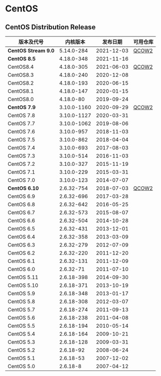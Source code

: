 # CentOS

## CentOS Distribution Release

| 版本及代号            | 内核版本    | 发布日期   | 可用仓库                                                                                                         |
| --------------------- | ----------- | ---------- | ---------------------------------------------------------------------------------------------------------------- |
| **CentOS Stream 9.0** | 5.14.0-284  | 2021-12-03 | [QCOW2](https://cloud.centos.org/centos/9-stream/x86_64/images/CentOS-Stream-GenericCloud-9-latest.x86_64.qcow2) |
| **CentOS 8.5**        | 4.18.0-348  | 2021-11-16 |                                                                                                                  |
| CentOS8.4             | 4.18.0-305  | 2021-06-03 | [QCOW2](https://cloud.centos.org/centos/8/x86_64/images/CentOS-8-GenericCloud-8.4.2105-20210603.0.x86_64.qcow2)  |
| CentOS8.3             | 4.18.0-240  | 2020-12-08 |                                                                                                                  |
| CentOS8.2             | 4.18.0-193  | 2020-06-15 |                                                                                                                  |
| CentOS8.1             | 4.18.0-147  | 2020-01-15 |                                                                                                                  |
| CentOS8.0             | 4.18.0-80   | 2019-09-24 |                                                                                                                  |
| **CentOS 7.9**        | 3.10.0-1160 | 2020-09-29 | [QCOW2](https://cloud.centos.org/centos/7/images/CentOS-7-x86_64-GenericCloud.qcow2)                             |
| CentOS 7.8            | 3.10.0-1127 | 2020-03-31 |                                                                                                                  |
| CentOS 7.7            | 3.10.0-1062 | 2019-08-06 |                                                                                                                  |
| CentOS 7.6            | 3.10.0-957  | 2018-11-03 |                                                                                                                  |
| CentOS 7.5            | 3.10.0-862  | 2018-04-04 |                                                                                                                  |
| CentOS 7.4            | 3.10.0-693  | 2017-08-03 |                                                                                                                  |
| CentOS 7.3            | 3.10.0-514  | 2016-11-03 |                                                                                                                  |
| CentOS 7.2            | 3.10.0-327  | 2015-11-19 |                                                                                                                  |
| CentOS 7.1            | 3.10.0-229  | 2015-03-31 |                                                                                                                  |
| CentOS 7.0            | 3.10.0-123  | 2014-07-07 |                                                                                                                  |
| **CentOS 6.10**       | 2.6.32-754  | 2018-07-03 | [QCOW2](https://cloud.centos.org/centos/6/images/CentOS-6-x86_64-GenericCloud.qcow2)                             |
| CentOS 6.9            | 2.6.32-696  | 2017-03-28 |                                                                                                                  |
| CentOS 6.8            | 2.6.32-642  | 2016-05-25 |                                                                                                                  |
| CentOS 6.7            | 2.6.32-573  | 2015-08-07 |                                                                                                                  |
| CentOS 6.6            | 2.6.32-504  | 2014-10-28 |                                                                                                                  |
| CentOS 6.5            | 2.6.32-431  | 2013-12-01 |                                                                                                                  |
| CentOS 6.4            | 2.6.32-358  | 2013-03-09 |                                                                                                                  |
| CentOS 6.3            | 2.6.32-279  | 2012-07-09 |                                                                                                                  |
| CentOS 6.2            | 2.6.32-220  | 2011-12-20 |                                                                                                                  |
| CentOS 6.1            | 2.6.32-131  | 2011-12-09 |                                                                                                                  |
| CentOS 6.0            | 2.6.32-71   | 2011-07-10 |                                                                                                                  |
| CentOS 5.11           | 2.6.18-398  | 2014-09-30 |                                                                                                                  |
| CentOS 5.10           | 2.6.18-371  | 2013-10-19 |                                                                                                                  |
| CentOS 5.9            | 2.6.18-348  | 2013-01-17 |                                                                                                                  |
| CentOS 5.8            | 2.6.18-308  | 2012-03-07 |                                                                                                                  |
| CentOS 5.7            | 2.6.18-274  | 2011-09-13 |                                                                                                                  |
| CentOS 5.6            | 2.6.18-238  | 2011-04-08 |                                                                                                                  |
| CentOS 5.5            | 2.6.18-194  | 2010-05-14 |                                                                                                                  |
| CentOS 5.4            | 2.6.18-164  | 2009-10-21 |                                                                                                                  |
| CentOS 5.3            | 2.6.18-128  | 2009-03-31 |                                                                                                                  |
| CentOS 5.2            | 2.6.18-92   | 2008-06-24 |                                                                                                                  |
| CentOS 5.1            | 2.6.18-53   | 2007-12-02 |                                                                                                                  |
| CentOS 5.0            | 2.6.18-8    | 2007-04-12 |                                                                                                                  |
